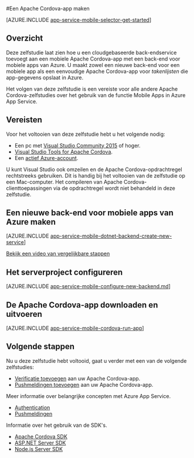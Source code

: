 <properties
    pageTitle="Een Cordova-app maken in Azure App Service Mobile Apps| Microsoft Azure"
    description="Volg deze zelfstudie om aan de slag te gaan met back-ends voor mobiele apps van Azure voor Apache Cordova-ontwikkeling."
    services="app-service\mobile"
    documentationCenter="javascript"
    authors="adrianhall"
    manager="erikre"
    editor=""
    tags=""
    keywords="cordova,javascript,mobiel,client" />

<tags
    ms.service="app-service-mobile"
    ms.workload="na"
    ms.tgt_pltfrm="mobile-html"
    ms.devlang="javascript"
    ms.topic="hero-article"
    ms.date="08/11/2016"
    ms.author="glenga"/>

#Een Apache Cordova-app maken

[AZURE.INCLUDE [app-service-mobile-selector-get-started](../../includes/app-service-mobile-selector-get-started.md)]

## Overzicht

Deze zelfstudie laat zien hoe u een cloudgebaseerde back-endservice toevoegt aan een mobiele Apache Cordova-app met een back-end voor mobiele apps van Azure.  U maakt zowel een nieuwe back-end voor een mobiele app als een eenvoudige Apache Cordova-app voor _takenlijsten_ die app-gegevens opslaat in Azure.

Het volgen van deze zelfstudie is een vereiste voor alle andere Apache Cordova-zelfstudies over het gebruik van de functie Mobile Apps in Azure App Service.

## Vereisten

Voor het voltooien van deze zelfstudie hebt u het volgende nodig:

* Een pc met [Visual Studio Community 2015] of hoger.
* [Visual Studio Tools for Apache Cordova].
* Een [actief Azure-account](https://azure.microsoft.com/pricing/free-trial/).

U kunt Visual Studio ook omzeilen en de Apache Cordova-opdrachtregel rechtstreeks gebruiken.  Dit is handig bij het voltooien van de zelfstudie op een Mac-computer.  Het compileren van Apache Cordova-clienttoepassingen via de opdrachtregel wordt niet behandeld in deze zelfstudie.

## Een nieuwe back-end voor mobiele apps van Azure maken

[AZURE.INCLUDE [app-service-mobile-dotnet-backend-create-new-service](../../includes/app-service-mobile-dotnet-backend-create-new-service.md)]

[Bekijk een video van vergelijkbare stappen](https://channel9.msdn.com/series/Azure-connected-services-with-Cordova/Azure-connected-services-task-1-Create-an-Azure-Mobile-App)

## Het serverproject configureren

[AZURE.INCLUDE [app-service-mobile-configure-new-backend.md](../../includes/app-service-mobile-configure-new-backend.md)]

## De Apache Cordova-app downloaden en uitvoeren

[AZURE.INCLUDE [app-service-mobile-cordova-run-app](../../includes/app-service-mobile-cordova-run-app.md)]

## Volgende stappen

Nu u deze zelfstudie hebt voltooid, gaat u verder met een van de volgende zelfstudies:

* [Verificatie toevoegen] aan uw Apache Cordova-app.
* [Pushmeldingen toevoegen] aan uw Apache Cordova-app.

Meer informatie over belangrijke concepten met Azure App Service.

* [Authentication]
* [Pushmeldingen]

Informatie over het gebruik van de SDK's.

* [Apache Cordova SDK]
* [ASP.NET Server SDK]
* [Node.js Server SDK]

<!-- Images. -->

<!-- URLs -->
[Azure Portal]: https://portal.azure.com/
[Visual Studio Community 2015]: http://www.visualstudio.com/
[Visual Studio Tools for Apache Cordova]: https://www.visualstudio.com/en-us/features/cordova-vs.aspx
[Verificatie toevoegen]: app-service-mobile-cordova-get-started-users.md
[Pushmeldingen toevoegen]: app-service-mobile-cordova-get-started-push.md
[Authentication]: app-service-mobile-auth.md
[Pushmeldingen]: ../notification-hubs/notification-hubs-overview.md
[Apache Cordova SDK]: app-service-mobile-cordova-how-to-use-client-library.md
[ASP.NET Server SDK]: app-service-mobile-dotnet-backend-how-to-use-server-sdk.md
[Node.js Server SDK]: app-service-mobile-node-backend-how-to-use-server-sdk.md



<!--HONumber=ago16_HO4-->


